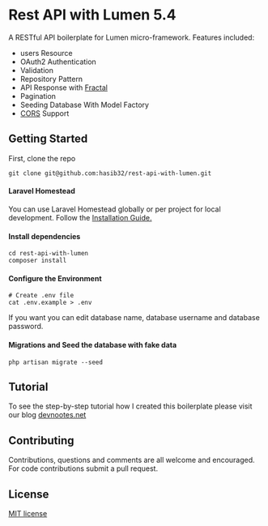 # Rest API with Lumen 5.4

A RESTful API boilerplate for Lumen micro-framework. Features included:

- users Resource
- OAuth2 Authentication
- Validation
- Repository Pattern
- API Response with [Fractal](http://fractal.thephpleague.com/)
- Pagination
- Seeding Database With Model Factory
- [CORS](https://github.com/barryvdh/laravel-cors) Support

## Getting Started

First, clone the repo
```
git clone git@github.com:hasib32/rest-api-with-lumen.git
```

#### Laravel Homestead
You can use Laravel Homestead globally or per project for local development. Follow the [Installation Guide.](https://laravel.com/docs/5.4/homestead#installation-and-setup)

#### Install dependencies

```
cd rest-api-with-lumen
composer install
```
#### Configure the Environment
```
# Create .env file 
cat .env.example > .env
```
If you want you can edit database name, database username and database password.

#### Migrations and Seed the database with fake data
```
php artisan migrate --seed

```
## Tutorial
To see the step-by-step tutorial how I created this boilerplate please visit our blog [devnootes.net](https://devnotes.net/rest-api-development-with-lumen-part-one/)
## Contributing
Contributions, questions and comments are all welcome and encouraged. For code contributions submit a pull request.


## License

 [MIT license](http://opensource.org/licenses/MIT)
